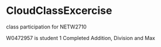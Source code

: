 # CloudClassExcercise
class participation for NETW2710

W0472957 is student 1
Completed Addition, Division and Max
